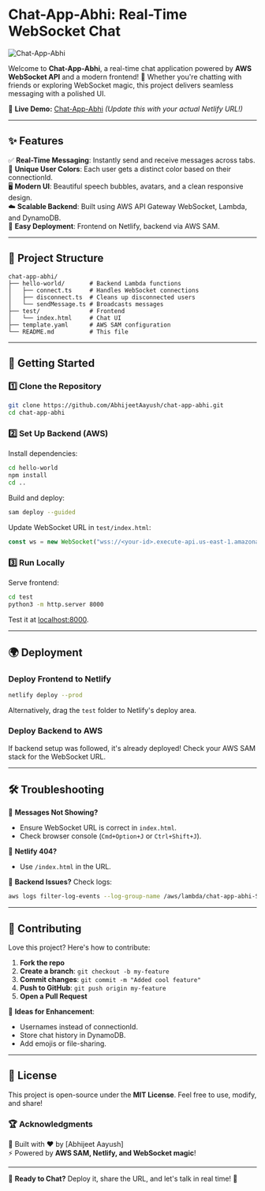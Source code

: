 
# Chat-App-Abhi: Real-Time WebSocket Chat

![Chat-App-Abhi](https://your-image-url.com/banner.png)

Welcome to **Chat-App-Abhi**, a real-time chat application powered by **AWS WebSocket API** and a modern frontend! 🚀 Whether you're chatting with friends or exploring WebSocket magic, this project delivers seamless messaging with a polished UI.

🔗 **Live Demo:** [Chat-App-Abhi](https://chat-app-abhi.netlify.app) *(Update this with your actual Netlify URL!)*

---

## ✨ Features
✅ **Real-Time Messaging**: Instantly send and receive messages across tabs.  
🎨 **Unique User Colors**: Each user gets a distinct color based on their connectionId.  
🖥️ **Modern UI**: Beautiful speech bubbles, avatars, and a clean responsive design.  
☁️ **Scalable Backend**: Built using AWS API Gateway WebSocket, Lambda, and DynamoDB.  
🚀 **Easy Deployment**: Frontend on Netlify, backend via AWS SAM.

---

## 📂 Project Structure
```
chat-app-abhi/
├── hello-world/       # Backend Lambda functions
│   ├── connect.ts     # Handles WebSocket connections
│   ├── disconnect.ts  # Cleans up disconnected users
│   └── sendMessage.ts # Broadcasts messages
├── test/              # Frontend
│   └── index.html     # Chat UI
├── template.yaml      # AWS SAM configuration
└── README.md          # This file
```

---

## 🚀 Getting Started
### 1️⃣ Clone the Repository
```bash
git clone https://github.com/AbhijeetAayush/chat-app-abhi.git
cd chat-app-abhi
```

### 2️⃣ Set Up Backend (AWS)
Install dependencies:
```bash
cd hello-world
npm install
cd ..
```
Build and deploy:
```bash
sam deploy --guided
```
Update WebSocket URL in `test/index.html`:
```javascript
const ws = new WebSocket("wss://<your-id>.execute-api.us-east-1.amazonaws.com/Prod");
```

### 3️⃣ Run Locally
Serve frontend:
```bash
cd test
python3 -m http.server 8000
```
Test it at [localhost:8000](http://localhost:8000).

---

## 🌍 Deployment
### Deploy Frontend to Netlify
```bash
netlify deploy --prod
```
Alternatively, drag the `test` folder to Netlify's deploy area.

### Deploy Backend to AWS
If backend setup was followed, it's already deployed! Check your AWS SAM stack for the WebSocket URL.

---

## 🛠 Troubleshooting
🚨 **Messages Not Showing?**
- Ensure WebSocket URL is correct in `index.html`.
- Check browser console (`Cmd+Option+J` or `Ctrl+Shift+J`).

🔄 **Netlify 404?**
- Use `/index.html` in the URL.

📜 **Backend Issues?**
Check logs:
```bash
aws logs filter-log-events --log-group-name /aws/lambda/chat-app-abhi-SendMessageFunction
```

---

## 🤝 Contributing
Love this project? Here's how to contribute:
1. **Fork the repo**
2. **Create a branch**: `git checkout -b my-feature`
3. **Commit changes**: `git commit -m "Added cool feature"`
4. **Push to GitHub**: `git push origin my-feature`
5. **Open a Pull Request**

🔹 **Ideas for Enhancement**:
- Usernames instead of connectionId.
- Store chat history in DynamoDB.
- Add emojis or file-sharing.

---

## 📜 License
This project is open-source under the **MIT License**. Feel free to use, modify, and share!

### 🏆 Acknowledgments
🚀 Built with ❤️ by [Abhijeet Aayush]  
⚡ Powered by **AWS SAM, Netlify, and WebSocket magic**!

---

🎯 **Ready to Chat?** Deploy it, share the URL, and let's talk in real time! 💬

